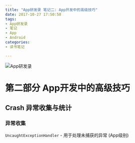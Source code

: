 ```yaml
---
title: "App研发录 笔记二: App开发中的高级技巧"
date: 2017-10-27 17:50:58
tags:
- App研发录
- 笔记
- App
- Android
categories:
- 读书笔记

---
```


![App研发录](https://img3.doubanio.com/lpic/s28333166.jpg)

第二部分 App开发中的高级技巧
=====

<!-- more -->

## Crash 异常收集与统计

### 异常收集

`UncaughtExceptionHandler` - 用于处理未捕获的异常 (App级别)

 ```Java
 
 ```